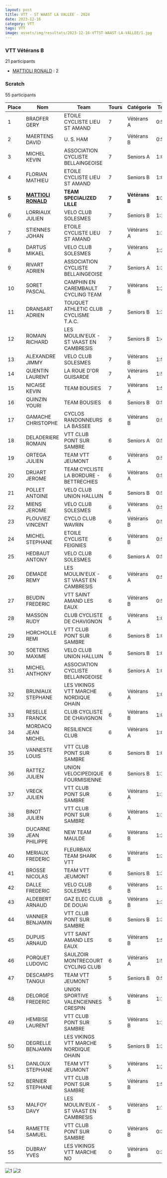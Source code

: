 ```yaml
---
layout: post
title: VTT - ST WAAST LA VALLEE - 2024
date: 2023-12-16
category: VTT
tags: VTT
image: assets/img/resultats/2023-12-16-VTTST-WAAST-LA-VALLEE/1.jpg
---
```


### VTT Vétérans B
21 participants
- [MATTIOLI RONALD](https://teamspecializedlille.github.io/works/mattiolironald) : 2

### Scratch
55 participants

| Place | Nom | Team | Tours | Catégorie | Temps |
|---|---|---|---|---|---|
| 1 | BRADFER GERY | ETOILE CYCLISTE LIEU ST AMAND | 7 | Vétérans A | 0:57:28 | 
| 2 | MAERTENS DAVID | U. S. HAM | 7 | Vétérans B | 0:59:23 | 
| 3 | MICHEL KEVIN | ASSOCIATION CYCLISTE BELLAINGEOISE | 7 | Seniors A | 1:0:7 | 
| 4 | FLORIAN MATHIEU | ETOILE CYCLISTE LIEU ST AMAND | 7 | Seniors B | 1:0:35 | 
| **5** | **[MATTIOLI RONALD](https://teamspecializedlille.github.io/works/mattiolironald)** | **TEAM SPECIALIZED LILLE** | **7** | **Vétérans B** | **1:1:28** | 
| 6 | LORRIAUX JULIEN | VELO CLUB SOLESMES | 7 | Seniors B | 1:1:43 | 
| 7 | STIENNES JOHAN | ETOILE CYCLISTE LIEU ST AMAND | 7 | Vétérans A | 1:1:47 | 
| 8 | DARTUS MIKAEL | VELO CLUB SOLESMES | 7 | Vétérans A | 1:2:20 | 
| 9 | RIVART ADRIEN | ASSOCIATION CYCLISTE BELLAINGEOISE | 7 | Seniors A | 1:2:46 | 
| 10 | SORET PASCAL | CAMPHIN EN CAREMBAULT CYCLING TEAM | 7 | Vétérans B | 1:2:52 | 
| 11 | DRANSART ADRIEN | TOUQUET ATHLETIC CLUB CYCLISME T.A.C. | 7 | Seniors B | 1:3:10 | 
| 12 | ROMAIN RICHARD | LES MOULIN'EUX - ST VAAST EN CAMBRESIS | 7 | Seniors B | 1:4:39 | 
| 13 | ALEXANDRE JIMMY | VELO CLUB SOLESMES | 7 | Vétérans B | 1:5:23 | 
| 14 | QUENTIN LAURENT | LA ROUE D'OR GUISARDE | 7 | Vétérans A | 1:5:24 | 
| 15 | NICAISE KEVIN | TEAM BOUSIES | 7 | Vétérans A | 1:5:57 | 
| 16 | QUINZIN YOURI | TEAM BOUSIES | 6 | Seniors B | 0:57:29 | 
| 17 | GAMACHE CHRISTOPHE | CYCLOS RANDONNEURS LA BASSEE | 6 | Vétérans B | 0:57:31 | 
| 18 | DELADERIERE ROMAIN | VTT  CLUB PONT SUR SAMBRE | 6 | Seniors A | 0:57:44 | 
| 19 | ORTEGA JULIEN | TEAM VTT JEUMONT | 6 | Vétérans A | 0:57:56 | 
| 20 | DRUART JEROME | TEAM CYCLISTE LA BORDURE - BETTRECHIES | 6 | Vétérans A | 0:58:18 | 
| 21 | POLLET ANTOINE | VELO CLUB UNION HALLUIN | 6 | Seniors B | 0:58:21 | 
| 22 | MIENS JEROME | VELO CLUB SOLESMES | 6 | Vétérans A | 0:58:26 | 
| 23 | PLOUVIEZ VINCENT | CYCLO CLUB WAVRIN | 6 | Vétérans B | 0:58:27 | 
| 24 | MICHEL STEPHANE | ETOILE CYCLISTE FEIGNIES | 6 | Vétérans B | 0:58:30 | 
| 25 | HEDBAUT ANTONY | VELO CLUB SOLESMES | 6 | Seniors A | 0:59:1 | 
| 26 | DEMADE REMY | LES MOULIN'EUX - ST VAAST EN CAMBRESIS | 6 | Vétérans A | 0:59:30 | 
| 27 | BEUDIN FREDERIC | VTT SAINT AMAND LES EAUX | 6 | Vétérans B | 0:59:45 | 
| 28 | MASSON RUDY | CLUB CYCLISTE DE CHAVIGNON | 6 | Vétérans A | 1:0:4 | 
| 29 | HORCHOLLE REMI | VTT  CLUB PONT SUR SAMBRE | 6 | Seniors B | 1:0:8 | 
| 30 | SOETENS MAXIME | VELO CLUB UNION HALLUIN | 6 | Seniors B | 1:0:30 | 
| 31 | MICHEL ANTHONY | ASSOCIATION CYCLISTE BELLAINGEOISE | 6 | Seniors A | 1:0:40 | 
| 32 | BRUNIAUX STEPHANE | LES VIKINGS VTT MARCHE NORDIQUE OHAIN | 6 | Vétérans A | 1:0:42 | 
| 33 | RESELLE FRANCK | CLUB CYCLISTE DE CHAVIGNON | 6 | Vétérans B | 1:0:42 | 
| 34 | MORDACQ JEAN MICHEL | RESILIENCE CLUB | 6 | Vétérans A | 1:0:43 | 
| 35 | VANNESTE LOUIS | VTT  CLUB PONT SUR SAMBRE | 6 | Seniors B | 1:0:49 | 
| 36 | RATTEZ JULIEN | UNION VELOCIPEDIQUE FOURMISIENNE | 6 | Seniors B | 1:1:30 | 
| 37 | VRECK JULIEN | VTT  CLUB PONT SUR SAMBRE | 6 | Vétérans A | 1:1:30 | 
| 38 | BINOT JULIEN | VTT  CLUB PONT SUR SAMBRE | 6 | Vétérans A | 1:1:30 | 
| 39 | DUCARNE JEAN PHILIPPE | NEW TEAM MAULDE | 6 | Vétérans B | 1:2:36 | 
| 40 | MERIAUX FREDERIC | FLEURBAIX TEAM SHARK VTT | 6 | Vétérans B | 1:3:2 | 
| 41 | BROSSE NICOLAS | TEAM VTT JEUMONT | 6 | Seniors B | 1:3:21 | 
| 42 | DALLE FREDERIC | VELO CLUB SOLESMES | 6 | Vétérans B | 1:3:37 | 
| 43 | ALDEBERT ARNAUD | GAZ ELEC CLUB DE DOUAI | 6 | Vétérans B | 1:3:40 | 
| 44 | VANNIER BENJAMIN | VTT  CLUB PONT SUR SAMBRE | 6 | Seniors B | 1:3:47 | 
| 45 | DUPUIS ARNAUD | VTT SAINT AMAND LES EAUX | 6 | Vétérans B | 1:5:19 | 
| 46 | PORQUET LUDOVIC | SAULZOIR MONTRECOURT CYCLING CLUB | 6 | Vétérans A | 1:5:39 | 
| 47 | DESCAMPS TANGUI | TEAM VTT JEUMONT | 5 | Seniors B | 0:58:15 | 
| 48 | DELORGE FREDERIC | UNION SPORTIVE VALENCIENNES CRESPIN | 5 | Vétérans B | 1:1:18 | 
| 49 | HEMBISE LAURENT | VTT  CLUB PONT SUR SAMBRE | 5 | Vétérans B | 1:1:56 | 
| 50 | DEGRELLE BENJAMIN | LES VIKINGS VTT MARCHE NORDIQUE OHAIN | 5 | Seniors B | 1:2:24 | 
| 51 | DANLOUX STEPHANE | TEAM VTT JEUMONT | 5 | Vétérans A | 1:2:25 | 
| 52 | BERNIER STEPHANE | VTT  CLUB PONT SUR SAMBRE | 5 | Vétérans B | 1:5:32 | 
| 53 | MALFOY DAVY | LES MOULIN'EUX - ST VAAST EN CAMBRESIS | 5 | Vétérans B | 1:7:22 | 
| 54 | RAMETTE SAMUEL | VTT  CLUB PONT SUR SAMBRE | 0 | Vétérans B | 0:38:53 | 
| 55 | DUBRAY YVES | LES VIKINGS VTT MARCHE NO | 0 | Vétérans B | 0:38:53 | 

![1](http://teamspecializedlille.github.io/assets/img/resultats/2023-12-16-VTTST-WAAST-LA-VALLEE/1.jpg)
![2](http://teamspecializedlille.github.io/assets/img/resultats/2023-12-16-VTTST-WAAST-LA-VALLEE/2.jpg)
